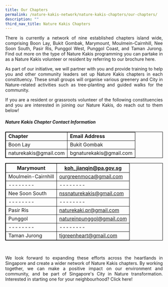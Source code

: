 ```yaml
---
title: Our Chapters
permalink: /nature-kakis-network/nature-kakis-chapters/our-chapters/
description: ""
third_nav_title: Nature Kakis Chapters
---
```

<section>
	<p align="justify">There is currently a network of nine established chapters island wide, comprising Boon Lay, Bukit Gombak, Marymount, Moulmein-Cairnhill, Nee Soon South, Pasir Ris, Punggol West, Punggol Coast, and Taman Jurong. Find out more on the type of Nature Kakis programming you can partake in as a Nature Kakis volunteer or resident by referring to our brochure here.<br></p>
	<p align="justify">As part of our initiative, we will partner with you and provide training to help you and other community leaders set up Nature Kakis chapters in each constituency. These small groups will organise various greenery and City in Nature-related activities such as tree-planting and guided walks for the community.<br></p>
	<p align="justify">If you are a resident or grassroots volunteer of the following constituencies and you are interested in joining our Nature Kakis, do reach out to them below!<br></p>


<style>
table, th, td {
  border:1px solid black;
}
</style>


<h5>Nature Kakis Chapter Contact Information</h5>

<table style="width:100%">
  <tbody><tr>
    <td><b>Chapter<b></b></b></td>
    <td><b>Email Address<b></b></b></td>
  </tr>
  <tr>
    <td>Boon Lay</td>
    <td>Bukit Gombak</td>
  </tr>
		  <tr>
    <td>naturekakis@gmail.com</td>
    <td>bgnaturekakis@gmail.com</td>
  </tr>
</tbody></table>	

	

|Marymount|koh_jianqin@pa.gov.sg|
| -------- | -------- | 
|Moulmein-Cairnhill|ourgreenmoca@gmail.com|
 -------- | -------- | 
|Nee Soon South|nssnaturekakis@gmail.com|
| -------- | -------- | 
|Pasir Ris|naturekaki.pr@gmail.com|
|Punggol|natureinpunggol@gmail.com|
| -------- | -------- | 
|Taman Jurong|tjgreenheart@gmail.com|
<br>
	
<p align="justify">We look forward to expanding these efforts across the heartlands in Singapore and create a wider network of Nature Kakis chapters. By working together, we can make a positive impact on our environment and community, and be part of Singapore's City in Nature transformation. Interested in starting one for your neighbourhood? Click here!</p>
</section>